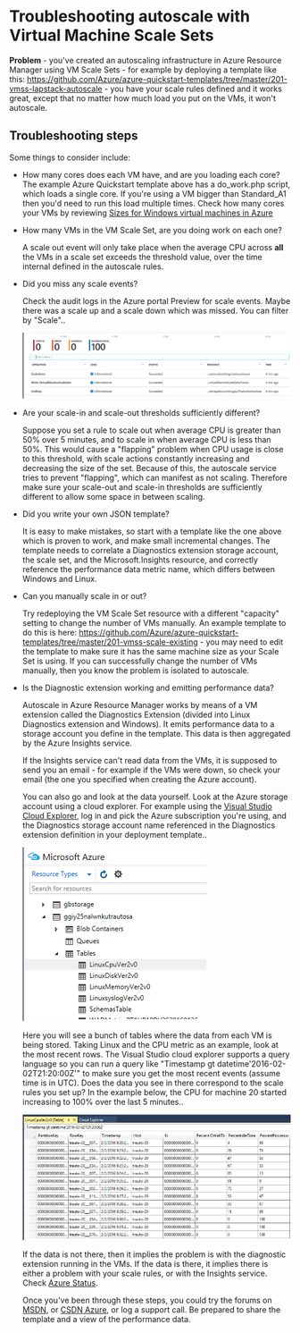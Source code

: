 <properties
	pageTitle="Troubleshoot autoscale with Virtual Machine Scale Sets | Azure"
	description="Troubleshoot autoscale with Virtual Machine Scale Sets. Understand typical problems encountered and how to resolve them."
	services="virtual-machine-scale-sets"
	documentationCenter=""
	authors="gbowerman"
	manager="timlt"
	editor=""
	tags="azure-resource-manager"/>

<tags
	ms.service="virtual-machine-scale-sets"
	ms.workload="na"
	ms.tgt_pltfrm="windows"
	ms.devlang="na"
	ms.topic="article"
	ms.date="03/28/2016"
	wacn.date=""
	ms.author="guybo"/>
    
# Troubleshooting autoscale with Virtual Machine Scale Sets

**Problem** - you've created an autoscaling infrastructure in Azure Resource Manager using VM Scale Sets -  for example by deploying a template like this: https://github.com/Azure/azure-quickstart-templates/tree/master/201-vmss-lapstack-autoscale  - you have your scale rules defined and it works great, except that no matter how much load you put on the VMs, it won't autoscale.

## Troubleshooting steps

Some things to consider include:

- How many cores does each VM have, and are you loading each core?
 The example Azure Quickstart template above has a do_work.php script, which loads a single core. If you're using a VM bigger than Standard_A1 then you'd need to run this load multiple times. Check how many cores your VMs by reviewing [Sizes for Windows virtual machines in Azure](/documentation/articles/virtual-machines-windows-sizes/)

- How many VMs in the VM Scale Set, are you doing work on each one?

    A scale out event will only take place when the average CPU across **all** the VMs in a scale set exceeds the threshold value, over the time internal defined in the autoscale rules.

- Did you miss any scale events?

    Check the audit logs in the Azure portal Preview for scale events. Maybe there was a scale up and a scale down which was missed. You can filter by "Scale"..

	![Audit Logs][audit]

- Are your scale-in and scale-out thresholds sufficiently different?

    Suppose you set a rule to scale out when average CPU is greater than 50% over 5 minutes, and to scale in when average CPU is less than 50%. This would cause a "flapping" problem when CPU usage is close to this threshold, with scale actions constantly increasing and decreasing the size of the set. Because of this, the autoscale service tries to prevent "flapping", which can manifest as not scaling. Therefore make sure your scale-out and scale-in thresholds are sufficiently different to allow some space in between scaling.

- Did you write your own JSON template?

    It is easy to make mistakes, so start with a template like the one above which is proven to work, and make small incremental changes. The template needs to correlate a Diagnostics extension storage account, the scale set, and the Microsoft.Insights resource, and correctly reference the performance data metric name, which differs between Windows and Linux.

- Can you manually scale in or out?

    Try redeploying the VM Scale Set resource with a different "capacity" setting to change the number of VMs manually. An example template to do this is here: https://github.com/Azure/azure-quickstart-templates/tree/master/201-vmss-scale-existing - you may need to edit the template to make sure it has the same machine size as your Scale Set is using. If you can successfully change the number of VMs manually, then you know the problem is isolated to autoscale.

- Is the Diagnostic extension working and emitting performance data?
 
    Autoscale in Azure Resource Manager works by means of a VM extension called the Diagnostics Extension (divided into Linux Diagnostics extension and Windows). It emits performance data to a storage account you define in the template. This data is then aggregated by the Azure Insights service.

    If the Insights service can't read data from the VMs, it is supposed to send you an email - for example if the VMs were down, so check your email (the one you specified when creating the Azure account).

    You can also go and look at the data yourself. Look at the Azure storage account using a cloud explorer. For example using the [Visual Studio Cloud Explorer](https://visualstudiogallery.msdn.microsoft.com/aaef6e67-4d99-40bc-aacf-662237db85a2), log in and pick the Azure subscription you're using, and the Diagnostics storage account name referenced in the Diagnostics extension definition in your deployment template..

	![Cloud Explorer][explorer]

    Here you will see a bunch of tables where the data from each VM is being stored. Taking Linux and the CPU metric as an example, look at the most recent rows. The Visual Studio cloud explorer supports a query language so you can run a query like "Timestamp gt datetime'2016-02-02T21:20:00Z'" to make sure you get the most recent events (assume time is in UTC). Does the data you see in there correspond to the scale rules you set up? In the example below, the CPU for machine 20 started increasing to 100% over the last 5 minutes..

	![Storage Tables][tables]

    If the data is not there, then it implies the problem is with the diagnostic extension running in the VMs. If the data is there, it implies there is either a problem with your scale rules, or with the Insights service. Check [Azure Status](/support/service-dashboard/).

    Once you've been through these steps, you could try the forums on [MSDN](https://social.msdn.microsoft.com/forums/azure/home?category=windowsazureplatform%2Cazuremarketplace%2Cwindowsazureplatformctp), or [CSDN Azure](http://azure.csdn.net/), or log a support call. Be prepared to share the template and a view of the performance data.

[audit]: ./media/virtual-machine-scale-sets-troubleshoot/image3.png
[explorer]: ./media/virtual-machine-scale-sets-troubleshoot/image1.png
[tables]: ./media/virtual-machine-scale-sets-troubleshoot/image4.png
